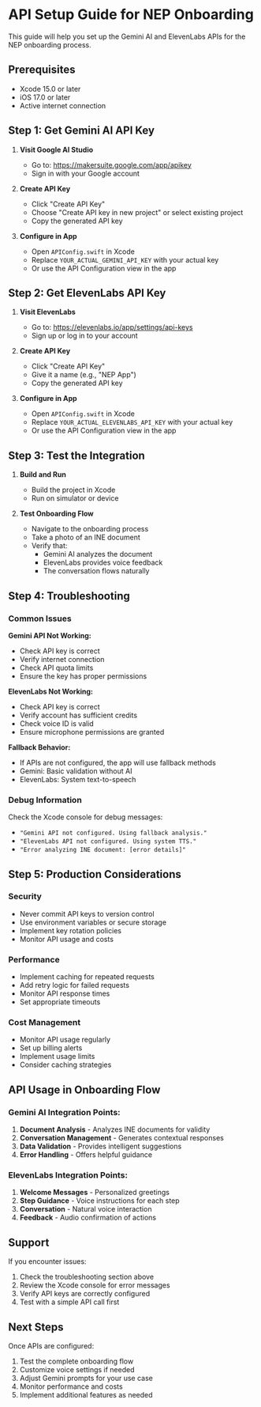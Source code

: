 # API Setup Guide for NEP Onboarding

This guide will help you set up the Gemini AI and ElevenLabs APIs for the NEP onboarding process.

## Prerequisites

- Xcode 15.0 or later
- iOS 17.0 or later
- Active internet connection

## Step 1: Get Gemini AI API Key

1. **Visit Google AI Studio**
   - Go to: https://makersuite.google.com/app/apikey
   - Sign in with your Google account

2. **Create API Key**
   - Click "Create API Key"
   - Choose "Create API key in new project" or select existing project
   - Copy the generated API key

3. **Configure in App**
   - Open `APIConfig.swift` in Xcode
   - Replace `YOUR_ACTUAL_GEMINI_API_KEY` with your actual key
   - Or use the API Configuration view in the app

## Step 2: Get ElevenLabs API Key

1. **Visit ElevenLabs**
   - Go to: https://elevenlabs.io/app/settings/api-keys
   - Sign up or log in to your account

2. **Create API Key**
   - Click "Create API Key"
   - Give it a name (e.g., "NEP App")
   - Copy the generated API key

3. **Configure in App**
   - Open `APIConfig.swift` in Xcode
   - Replace `YOUR_ACTUAL_ELEVENLABS_API_KEY` with your actual key
   - Or use the API Configuration view in the app

## Step 3: Test the Integration

1. **Build and Run**
   - Build the project in Xcode
   - Run on simulator or device

2. **Test Onboarding Flow**
   - Navigate to the onboarding process
   - Take a photo of an INE document
   - Verify that:
     - Gemini AI analyzes the document
     - ElevenLabs provides voice feedback
     - The conversation flows naturally

## Step 4: Troubleshooting

### Common Issues

**Gemini API Not Working:**
- Check API key is correct
- Verify internet connection
- Check API quota limits
- Ensure the key has proper permissions

**ElevenLabs Not Working:**
- Check API key is correct
- Verify account has sufficient credits
- Check voice ID is valid
- Ensure microphone permissions are granted

**Fallback Behavior:**
- If APIs are not configured, the app will use fallback methods
- Gemini: Basic validation without AI
- ElevenLabs: System text-to-speech

### Debug Information

Check the Xcode console for debug messages:
- `"Gemini API not configured. Using fallback analysis."`
- `"ElevenLabs API not configured. Using system TTS."`
- `"Error analyzing INE document: [error details]"`

## Step 5: Production Considerations

### Security
- Never commit API keys to version control
- Use environment variables or secure storage
- Implement key rotation policies
- Monitor API usage and costs

### Performance
- Implement caching for repeated requests
- Add retry logic for failed requests
- Monitor API response times
- Set appropriate timeouts

### Cost Management
- Monitor API usage regularly
- Set up billing alerts
- Implement usage limits
- Consider caching strategies

## API Usage in Onboarding Flow

### Gemini AI Integration Points:
1. **Document Analysis** - Analyzes INE documents for validity
2. **Conversation Management** - Generates contextual responses
3. **Data Validation** - Provides intelligent suggestions
4. **Error Handling** - Offers helpful guidance

### ElevenLabs Integration Points:
1. **Welcome Messages** - Personalized greetings
2. **Step Guidance** - Voice instructions for each step
3. **Conversation** - Natural voice interaction
4. **Feedback** - Audio confirmation of actions

## Support

If you encounter issues:
1. Check the troubleshooting section above
2. Review the Xcode console for error messages
3. Verify API keys are correctly configured
4. Test with a simple API call first

## Next Steps

Once APIs are configured:
1. Test the complete onboarding flow
2. Customize voice settings if needed
3. Adjust Gemini prompts for your use case
4. Monitor performance and costs
5. Implement additional features as needed
